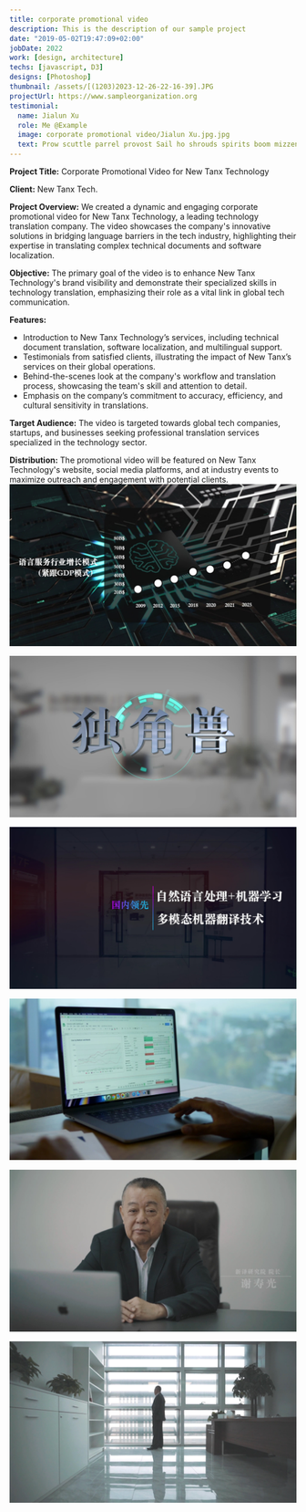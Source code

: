 ```yaml
---
title: corporate promotional video
description: This is the description of our sample project
date: "2019-05-02T19:47:09+02:00"
jobDate: 2022
work: [design, architecture]
techs: [javascript, D3]
designs: [Photoshop]
thumbnail: /assets/[(1203)2023-12-26-22-16-39].JPG
projectUrl: https://www.sampleorganization.org
testimonial:
  name: Jialun Xu
  role: Me @Example
  image: corporate promotional video/Jialun Xu.jpg.jpg
  text: Prow scuttle parrel provost Sail ho shrouds spirits boom mizzenmast yardarm. Pinnace holystone mizzenmast quarter crow's nest nipperkin
---
```


**Project Title:** Corporate Promotional Video for New Tanx Technology

**Client:** New Tanx Tech.

**Project Overview:** We created a dynamic and engaging corporate promotional video for New Tanx Technology, a leading technology translation company. The video showcases the company's innovative solutions in bridging language barriers in the tech industry, highlighting their expertise in translating complex technical documents and software localization.

**Objective:** The primary goal of the video is to enhance New Tanx Technology's brand visibility and demonstrate their specialized skills in technology translation, emphasizing their role as a vital link in global tech communication.

**Features:**

- Introduction to New Tanx Technology’s services, including technical document translation, software localization, and multilingual support.
- Testimonials from satisfied clients, illustrating the impact of New Tanx’s services on their global operations.
- Behind-the-scenes look at the company's workflow and translation process, showcasing the team's skill and attention to detail.
- Emphasis on the company’s commitment to accuracy, efficiency, and cultural sensitivity in translations.

**Target Audience:** The video is targeted towards global tech companies, startups, and businesses seeking professional translation services specialized in the technology sector.

**Distribution:** The promotional video will be featured on New Tanx Technology's website, social media platforms, and at industry events to maximize outreach and engagement with potential clients.![[(001199)2023-12-26-22-16-39]](./assets/[(001199)2023-12-26-22-16-39].JPG)

![[(1200)2023-12-26-22-16-39]](./assets/[(1200)2023-12-26-22-16-39].JPG)

![[(1201)2023-12-26-22-16-39]](./assets/[(1201)2023-12-26-22-16-39].JPG)

![[(1202)2023-12-26-22-16-39]](./assets/[(1202)2023-12-26-22-16-39].JPG)

![[(1203)2023-12-26-22-16-39]](./assets/[(1203)2023-12-26-22-16-39].JPG)

![[(1204)2023-12-26-22-16-39]](./assets/[(1204)2023-12-26-22-16-39].JPG)